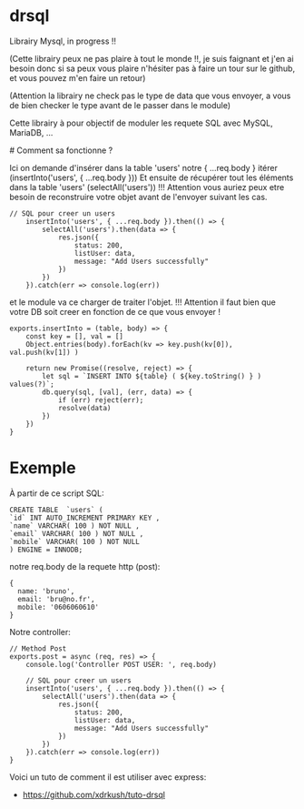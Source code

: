 # drsql
Librairy Mysql, in progress !!

(Cette librairy peux ne pas plaire à tout le monde !!, je suis faignant et j'en ai besoin donc si sa peux vous plaire n'hésiter pas à faire un tour sur le github, et vous pouvez m'en faire un retour)

(Attention la librairy ne check pas le type de data que vous envoyer, a vous de bien checker le type avant de le passer dans le module)

Cette librairy à pour objectif de moduler les requete SQL avec MySQL, MariaDB, ...

# Comment sa fonctionne ?

Ici on demande d'insérer dans la table 'users' notre { ...req.body } itérer (insertInto('users', { ...req.body }))
Et ensuite de récupérer tout les éléments dans la table 'users' (selectAll('users'))
!!! Attention vous auriez peux etre besoin de reconstruire votre objet avant de l'envoyer suivant les cas.

```
// SQL pour creer un users
    insertInto('users', { ...req.body }).then(() => {
        selectAll('users').then(data => {
            res.json({
                status: 200,
                listUser: data,
                message: "Add Users successfully"
            })
        })
    }).catch(err => console.log(err))
```

et le module va ce charger de traiter l'objet.
!!! Attention il faut bien que votre DB soit creer en fonction de ce que vous envoyer !

```
exports.insertInto = (table, body) => {
    const key = [], val = []
    Object.entries(body).forEach(kv => key.push(kv[0]), val.push(kv[1]) )

    return new Promise((resolve, reject) => {
        let sql = `INSERT INTO ${table} ( ${key.toString() } ) values(?)`;
        db.query(sql, [val], (err, data) => {
            if (err) reject(err);
            resolve(data)
        })
    })
}
```

# Exemple

À partir de ce script SQL:
```
CREATE TABLE  `users` (
`id` INT AUTO_INCREMENT PRIMARY KEY ,
`name` VARCHAR( 100 ) NOT NULL ,
`email` VARCHAR( 100 ) NOT NULL ,
`mobile` VARCHAR( 100 ) NOT NULL
) ENGINE = INNODB;
```

notre req.body de la requete http (post):
```
{
  name: 'bruno',
  email: 'bru@no.fr',
  mobile: '0606060610'
}
```

Notre controller:
```
// Method Post
exports.post = async (req, res) => {
    console.log('Controller POST USER: ', req.body)

    // SQL pour creer un users
    insertInto('users', { ...req.body }).then(() => {
        selectAll('users').then(data => {
            res.json({
                status: 200,
                listUser: data,
                message: "Add Users successfully"
            })
        })
    }).catch(err => console.log(err))
}
```

Voici un tuto de comment il est utiliser avec express:
  - https://github.com/xdrkush/tuto-drsql
